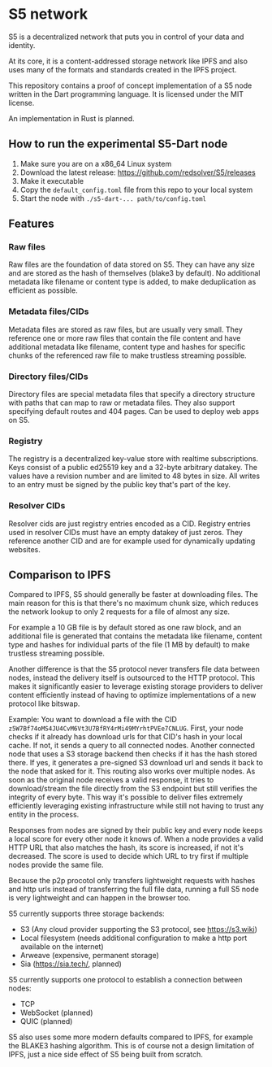 # S5 network

S5 is a decentralized network that puts you in control of your data and identity.

At its core, it is a content-addressed storage network like IPFS and also uses many of the formats and standards created in the IPFS project.

This repository contains a proof of concept implementation of a S5 node written in the Dart programming language. It is licensed under the MIT license.

An implementation in Rust is planned.

## How to run the experimental S5-Dart node

1. Make sure you are on a x86_64 Linux system
2. Download the latest release: https://github.com/redsolver/S5/releases
3. Make it executable
4. Copy the `default_config.toml` file from this repo to your local system
5. Start the node with `./s5-dart-... path/to/config.toml`

## Features

### Raw files

Raw files are the foundation of data stored on S5. They can have any size and are stored as the hash of themselves (blake3 by default).
No additional metadata like filename or content type is added, to make deduplication as efficient as possible.

### Metadata files/CIDs

Metadata files are stored as raw files, but are usually very small. They reference one or more raw files that contain the file content and have additional metadata like filename, content type and hashes for specific chunks of the referenced raw file to make trustless streaming possible.

### Directory files/CIDs

Directory files are special metadata files that specify a directory structure with paths that can map to raw or metadata files.
They also support specifying default routes and 404 pages.
Can be used to deploy web apps on S5.

### Registry

The registry is a decentralized key-value store with realtime subscriptions.
Keys consist of a public ed25519 key and a 32-byte arbitrary datakey.
The values have a revision number and are limited to 48 bytes in size.
All writes to an entry must be signed by the public key that's part of the key.

### Resolver CIDs

Resolver cids are just registry entries encoded as a CID.
Registry entries used in resolver CIDs must have an empty datakey of just zeros.
They reference another CID and are for example used for dynamically updating websites.

## Comparison to IPFS

Compared to IPFS, S5 should generally be faster at downloading files. The main reason for this is that there's no maximum chunk size, which reduces the network lookup to only 2 requests for a file of almost any size.

For example a 10 GB file is by default stored as one raw block, and an additional file is generated that contains the metadata like filename, content type and hashes for individual parts of the file (1 MB by default) to make trustless streaming possible.

Another difference is that the S5 protocol never transfers file data between nodes, instead the delivery itself is outsourced to the HTTP protocol. This makes it significantly easier to leverage existing storage providers to deliver content efficiently instead of having to optimize implementations of a new protocol like bitswap.

Example: You want to download a file with the CID `z5W7Bf74oMS4JU4CvM6Vt3U7BfRY4rMi49MYrhtPVEe7CNLUG`. First, your node checks if it already has download urls for that CID's hash in your local cache. If not, it sends a query to all connected nodes. Another connected node that uses a S3 storage backend then checks if it has the hash stored there. If yes, it generates a pre-signed S3 download url and sends it back to the node that asked for it. This routing also works over multiple nodes. As soon as the original node receives a valid response, it tries to download/stream the file directly from the S3 endpoint but still verifies the integrity of every byte. This way it's possible to deliver files extremely efficiently leveraging existing infrastructure while still not having to trust any entity in the process.

Responses from nodes are signed by their public key and every node keeps a local score for every other node it knows of. When a node provides a valid HTTP URL that also matches the hash, its score is increased, if not it's decreased. The score is used to decide which URL to try first if multiple nodes provide the same file.

Because the p2p procotol only transfers lightweight requests with hashes and http urls instead of transferring the full file data, running a full S5 node is very lightweight and can happen in the browser too.

S5 currently supports three storage backends:
- S3 (Any cloud provider supporting the S3 protocol, see https://s3.wiki)
- Local filesystem (needs additional configuration to make a http port available on the internet)
- Arweave (expensive, permanent storage)
- Sia (https://sia.tech/, planned)

S5 currently supports one protocol to establish a connection between nodes:
- TCP
- WebSocket (planned)
- QUIC (planned)

S5 also uses some more modern defaults compared to IPFS, for example the BLAKE3 hashing algorithm. This is of course not a design limitation of IPFS, just a nice side effect of S5 being built from scratch.
